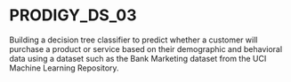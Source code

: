 # PRODIGY_DS_03
Building a decision tree classifier to predict whether a customer will purchase a product or service based on their demographic and behavioral data using a dataset such as the Bank Marketing dataset from the UCI Machine Learning Repository.
